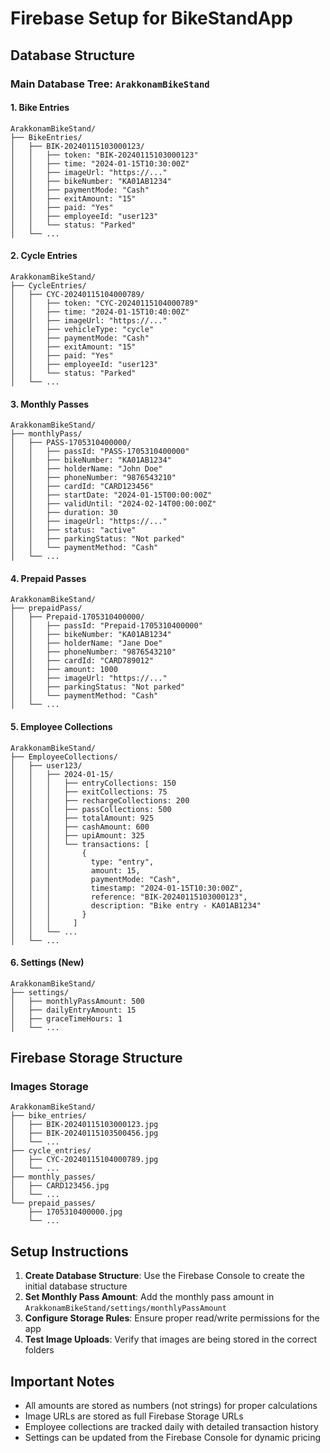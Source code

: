 # Firebase Setup for BikeStandApp

## Database Structure

### Main Database Tree: `ArakkonamBikeStand`

#### 1. Bike Entries
```
ArakkonamBikeStand/
├── BikeEntries/
│   ├── BIK-20240115103000123/
│   │   ├── token: "BIK-20240115103000123"
│   │   ├── time: "2024-01-15T10:30:00Z"
│   │   ├── imageUrl: "https://..."
│   │   ├── bikeNumber: "KA01AB1234"
│   │   ├── paymentMode: "Cash"
│   │   ├── exitAmount: "15"
│   │   ├── paid: "Yes"
│   │   ├── employeeId: "user123"
│   │   └── status: "Parked"
│   └── ...
```

#### 2. Cycle Entries
```
ArakkonamBikeStand/
├── CycleEntries/
│   ├── CYC-20240115104000789/
│   │   ├── token: "CYC-20240115104000789"
│   │   ├── time: "2024-01-15T10:40:00Z"
│   │   ├── imageUrl: "https://..."
│   │   ├── vehicleType: "cycle"
│   │   ├── paymentMode: "Cash"
│   │   ├── exitAmount: "15"
│   │   ├── paid: "Yes"
│   │   ├── employeeId: "user123"
│   │   └── status: "Parked"
│   └── ...
```

#### 3. Monthly Passes
```
ArakkonamBikeStand/
├── monthlyPass/
│   ├── PASS-1705310400000/
│   │   ├── passId: "PASS-1705310400000"
│   │   ├── bikeNumber: "KA01AB1234"
│   │   ├── holderName: "John Doe"
│   │   ├── phoneNumber: "9876543210"
│   │   ├── cardId: "CARD123456"
│   │   ├── startDate: "2024-01-15T00:00:00Z"
│   │   ├── validUntil: "2024-02-14T00:00:00Z"
│   │   ├── duration: 30
│   │   ├── imageUrl: "https://..."
│   │   ├── status: "active"
│   │   ├── parkingStatus: "Not parked"
│   │   └── paymentMethod: "Cash"
│   └── ...
```

#### 4. Prepaid Passes
```
ArakkonamBikeStand/
├── prepaidPass/
│   ├── Prepaid-1705310400000/
│   │   ├── passId: "Prepaid-1705310400000"
│   │   ├── bikeNumber: "KA01AB1234"
│   │   ├── holderName: "Jane Doe"
│   │   ├── phoneNumber: "9876543210"
│   │   ├── cardId: "CARD789012"
│   │   ├── amount: 1000
│   │   ├── imageUrl: "https://..."
│   │   ├── parkingStatus: "Not parked"
│   │   └── paymentMethod: "Cash"
│   └── ...
```

#### 5. Employee Collections
```
ArakkonamBikeStand/
├── EmployeeCollections/
│   ├── user123/
│   │   ├── 2024-01-15/
│   │   │   ├── entryCollections: 150
│   │   │   ├── exitCollections: 75
│   │   │   ├── rechargeCollections: 200
│   │   │   ├── passCollections: 500
│   │   │   ├── totalAmount: 925
│   │   │   ├── cashAmount: 600
│   │   │   ├── upiAmount: 325
│   │   │   └── transactions: [
│   │   │       {
│   │   │         type: "entry",
│   │   │         amount: 15,
│   │   │         paymentMode: "Cash",
│   │   │         timestamp: "2024-01-15T10:30:00Z",
│   │   │         reference: "BIK-20240115103000123",
│   │   │         description: "Bike entry - KA01AB1234"
│   │   │       }
│   │   │     ]
│   │   └── ...
│   └── ...
```

#### 6. Settings (New)
```
ArakkonamBikeStand/
├── settings/
│   ├── monthlyPassAmount: 500
│   ├── dailyEntryAmount: 15
│   ├── graceTimeHours: 1
│   └── ...
```

## Firebase Storage Structure

### Images Storage
```
ArakkonamBikeStand/
├── bike_entries/
│   ├── BIK-20240115103000123.jpg
│   ├── BIK-20240115103500456.jpg
│   └── ...
├── cycle_entries/
│   ├── CYC-20240115104000789.jpg
│   └── ...
├── monthly_passes/
│   ├── CARD123456.jpg
│   └── ...
└── prepaid_passes/
    ├── 1705310400000.jpg
    └── ...
```

## Setup Instructions

1. **Create Database Structure**: Use the Firebase Console to create the initial database structure
2. **Set Monthly Pass Amount**: Add the monthly pass amount in `ArakkonamBikeStand/settings/monthlyPassAmount`
3. **Configure Storage Rules**: Ensure proper read/write permissions for the app
4. **Test Image Uploads**: Verify that images are being stored in the correct folders

## Important Notes

- All amounts are stored as numbers (not strings) for proper calculations
- Image URLs are stored as full Firebase Storage URLs
- Employee collections are tracked daily with detailed transaction history
- Settings can be updated from the Firebase Console for dynamic pricing 